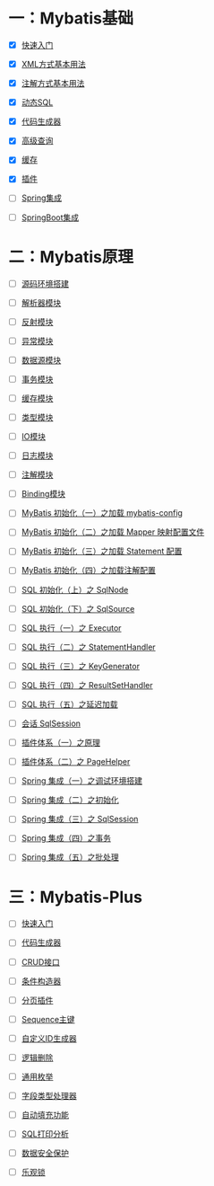 # 一：Mybatis基础

- [x] [快速入门](https://github.com/Rocks526/Java-Notes/blob/master/docs/常用框架/Mybatis/01-快速入门.md)

- [x] [XML方式基本用法](https://github.com/Rocks526/Java-Notes/blob/master/docs/常用框架/Mybatis/02-XML基本方式用法.md)

- [x] [注解方式基本用法](https://github.com/Rocks526/Java-Notes/blob/master/docs/常用框架/Mybatis/03-注解方式基本用法.md)

- [x] [动态SQL](https://github.com/Rocks526/Java-Notes/blob/master/docs/常用框架/Mybatis/04-动态SQL.md)

- [x] [代码生成器](https://github.com/Rocks526/Java-Notes/blob/master/docs/常用框架/Mybatis/05-代码生成器.md)

- [x] [高级查询](https://github.com/Rocks526/Java-Notes/blob/master/docs/常用框架/Mybatis/06-高级查询.md)

- [x] [缓存](https://github.com/Rocks526/Java-Notes/blob/master/docs/常用框架/Mybatis/07-缓存配置.md)

- [x] [插件](https://github.com/Rocks526/Java-Notes/blob/master/docs/常用框架/Mybatis/08-插件.md)

- [ ] [Spring集成](https://github.com/Rocks526/Java-Notes/blob/master/docs/常用框架/Mybatis/09-Spring集成.md)

- [ ] [SpringBoot集成](https://github.com/Rocks526/Java-Notes/blob/master/docs/常用框架/Mybatis/10-SpringBoot集成.md)

# 二：Mybatis原理

- [ ] [源码环境搭建](https://github.com/Rocks526/Java-Notes/blob/master/docs/常用框架/Mybatis/11-源码环境搭建.md)

- [ ] [解析器模块](https://github.com/Rocks526/Java-Notes/blob/master/docs/常用框架/Mybatis/12-解析器模块源码.md)

- [ ] [反射模块](https://github.com/Rocks526/Java-Notes/blob/master/docs/常用框架/Mybatis/13-反射模块.md)

- [ ] [异常模块](https://github.com/Rocks526/Java-Notes/blob/master/docs/常用框架/Mybatis/14-异常模块.md)

- [ ] [数据源模块](https://github.com/Rocks526/Java-Notes/blob/master/docs/常用框架/Mybatis/15-数据源模块.md)

- [ ] [事务模块](https://github.com/Rocks526/Java-Notes/blob/master/docs/常用框架/Mybatis/16-事务模块.md)

- [ ] [缓存模块](https://github.com/Rocks526/Java-Notes/blob/master/docs/常用框架/Mybatis/17-缓存模块.md)

- [ ] [类型模块](https://github.com/Rocks526/Java-Notes/blob/master/docs/常用框架/Mybatis/18-类型模块.md)

- [ ] [IO模块](https://github.com/Rocks526/Java-Notes/blob/master/docs/常用框架/Mybatis/19-IO模块.md)

- [ ] [日志模块](https://github.com/Rocks526/Java-Notes/blob/master/docs/常用框架/Mybatis/20-日志模块.md)

- [ ] [注解模块](https://github.com/Rocks526/Java-Notes/blob/master/docs/常用框架/Mybatis/21-注解模块.md)

- [ ] [Binding模块](https://github.com/Rocks526/Java-Notes/blob/master/docs/常用框架/Mybatis/22-Binding模块.md)

- [ ] [MyBatis 初始化（一）之加载 mybatis-config](https://github.com/Rocks526/Java-Notes/blob/master/docs/常用框架/Mybatis/23-MyBatis初始化（一）之加载mybatis-config.md)

- [ ] [MyBatis 初始化（二）之加载 Mapper 映射配置文件](https://github.com/Rocks526/Java-Notes/blob/master/docs/常用框架/Mybatis/24-MyBatis初始化（二）之加载Mapper映射配置文件.md)

- [ ] [MyBatis 初始化（三）之加载 Statement 配置](https://github.com/Rocks526/Java-Notes/blob/master/docs/常用框架/Mybatis/25-MyBatis初始化（三）之加载Statement配置.md)

- [ ] [MyBatis 初始化（四）之加载注解配置](https://github.com/Rocks526/Java-Notes/blob/master/docs/常用框架/Mybatis/26-MyBatis初始化（四）之加载注解配置.md)

- [ ] [SQL 初始化（上）之 SqlNode](https://github.com/Rocks526/Java-Notes/blob/master/docs/常用框架/Mybatis/27-SQL初始化之SqlNode.md)

- [ ] [SQL 初始化（下）之 SqlSource](https://github.com/Rocks526/Java-Notes/blob/master/docs/常用框架/Mybatis/28-SQL初始化（下）之SqlSource.md)

- [ ] [SQL 执行（一）之 Executor](https://github.com/Rocks526/Java-Notes/blob/master/docs/常用框架/Mybatis/29-SQL执行（一）之Executor.md)

- [ ] [SQL 执行（二）之 StatementHandler](https://github.com/Rocks526/Java-Notes/blob/master/docs/常用框架/Mybatis/30-SQL执行（二）之StatementHandler.md)

- [ ] [SQL 执行（三）之 KeyGenerator](https://github.com/Rocks526/Java-Notes/blob/master/docs/常用框架/Mybatis/31-SQL执行（三）之KeyGenerator.md)

- [ ] [SQL 执行（四）之 ResultSetHandler](https://github.com/Rocks526/Java-Notes/blob/master/docs/常用框架/Mybatis/32-SQL执行（四）之ResultSetHandler.md)

- [ ] [SQL 执行（五）之延迟加载](https://github.com/Rocks526/Java-Notes/blob/master/docs/常用框架/Mybatis/33-SQL执行（五）之延迟加载.md)

- [ ] [会话 SqlSession](https://github.com/Rocks526/Java-Notes/blob/master/docs/常用框架/Mybatis/34-会话SqlSession.md)

- [ ] [插件体系（一）之原理](https://github.com/Rocks526/Java-Notes/blob/master/docs/常用框架/Mybatis/35-插件体系（一）之原理.md)

- [ ] [插件体系（二）之 PageHelper](https://github.com/Rocks526/Java-Notes/blob/master/docs/常用框架/Mybatis/36-插件体系（二）之PageHelper.md)

- [ ] [Spring 集成（一）之调试环境搭建](https://github.com/Rocks526/Java-Notes/blob/master/docs/常用框架/Mybatis/37-Spring集成（一）之调试环境搭建.md)

- [ ] [Spring 集成（二）之初始化](https://github.com/Rocks526/Java-Notes/blob/master/docs/常用框架/Mybatis/38-Spring集成（二）之初始化.md)

- [ ] [Spring 集成（三）之 SqlSession](https://github.com/Rocks526/Java-Notes/blob/master/docs/常用框架/Mybatis/39-Spring集成（三）之SqlSession.md)

- [ ] [Spring 集成（四）之事务](https://github.com/Rocks526/Java-Notes/blob/master/docs/常用框架/Mybatis/40-Spring集成（四）之事务.md)

- [ ] [Spring 集成（五）之批处理](https://github.com/Rocks526/Java-Notes/blob/master/docs/常用框架/Mybatis/41-Spring集成（五）之批处理.md)

# 三：Mybatis-Plus

- [ ] [快速入门](https://github.com/Rocks526/Java-Notes/blob/master/docs/常用框架/Mybatis-plus/快速入门.md)

- [ ] [代码生成器](https://github.com/Rocks526/Java-Notes/blob/master/docs/常用框架/Mybatis-plus/代码生成器.md)

- [ ] [CRUD接口](https://github.com/Rocks526/Java-Notes/blob/master/docs/常用框架/Mybatis-plus/CRUD接口.md)

- [ ] [条件构造器](https://github.com/Rocks526/Java-Notes/blob/master/docs/常用框架/Mybatis-plus/条件构造器.md)

- [ ] [分页插件](https://github.com/Rocks526/Java-Notes/blob/master/docs/常用框架/Mybatis-plus/分页插件.md)

- [ ] [Sequence主键](https://github.com/Rocks526/Java-Notes/blob/master/docs/常用框架/Mybatis-plus/Sequence主键.md)

- [ ] [自定义ID生成器](https://github.com/Rocks526/Java-Notes/blob/master/docs/常用框架/Mybatis-plus/自定义ID生成器.md)

- [ ] [逻辑删除](https://github.com/Rocks526/Java-Notes/blob/master/docs/常用框架/Mybatis-plus/逻辑删除.md)

- [ ] [通用枚举](https://github.com/Rocks526/Java-Notes/blob/master/docs/常用框架/Mybatis-plus/通用枚举.md)

- [ ] [字段类型处理器](https://github.com/Rocks526/Java-Notes/blob/master/docs/常用框架/Mybatis-plus/字段类型处理器.md)

- [ ] [自动填充功能](https://github.com/Rocks526/Java-Notes/blob/master/docs/常用框架/Mybatis-plus/自动填充功能.md)

- [ ] [SQL打印分析](https://github.com/Rocks526/Java-Notes/blob/master/docs/常用框架/Mybatis-plus/SQL打印分析.md)

- [ ] [数据安全保护](https://github.com/Rocks526/Java-Notes/blob/master/docs/常用框架/Mybatis-plus/数据安全保护.md)

- [ ] [乐观锁](https://github.com/Rocks526/Java-Notes/blob/master/docs/常用框架/Mybatis-plus/乐观锁.md)


